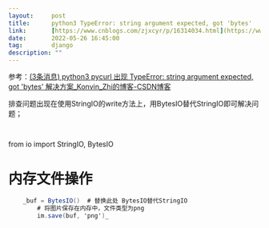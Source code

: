 ```yaml
---
layout:     post
title:      python3 TypeError: string argument expected, got 'bytes' 
link:       [https://www.cnblogs.com/zjxcyr/p/16314034.html](https://www.cnblogs.com/zjxcyr/p/16314034.html)
date:       2022-05-26 16:45:00
tag:        django
description: ""
---
```


参考：[(3条消息) python3 pycurl 出现 TypeError: string argument expected, got 'bytes' 解决方案_Konvin_Zhi的博客-CSDN博客](https://blog.csdn.net/yu599207582/article/details/59109815)

排查问题出现在使用StringIO的write方法上，用BytesIO替代StringIO即可解决问题；
```csharp 
        
```

from io import StringIO, BytesIO

# 内存文件操作
```csharp 
    _buf = BytesIO()  # 替换此处 BytesIO替代StringIO
        # 将图片保存在内存中，文件类型为png
        im.save(buf, 'png')_
```
